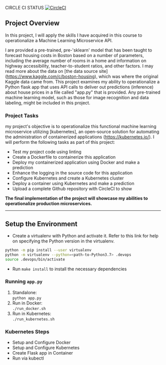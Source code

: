 CIRCLE CI STATUS [![CircleCI](https://dl.circleci.com/status-badge/img/gh/nickyallien6644/uda-Project-4/tree/master.svg?style=svg&circle-token=45eb86d8d25f505edc3f4c857c0c57efeb8c5c6c)](https://dl.circleci.com/status-badge/redirect/gh/nickyallien6644/uda-Project-4/tree/master)

## Project Overview

In this project, I will apply the skills I have acquired in this course to operationalize a Machine Learning Microservice API. 

I are provided a pre-trained, pre-'sklearn' model that has been taught to forecast housing costs in Boston based on a number of parameters, including the average number of rooms in a home and information on highway accessibility, teacher-to-student ratios, and other factors. I may read more about the data on [the data source site] (https://www.kaggle.com/c/boston-housing), which was where the original Kaggle data came from. This project examines my ability to operationalize a Python flask app that uses API calls to deliver out predictions (inference) about house prices in a file called "app.py" that is provided. Any pre-trained machine learning model, such as those for image recognition and data labeling, might be included in this project.

### Project Tasks

my project's objective is to operationalize this functional machine learning microservice utilizing [kubernetes], an open-source solution for automating the administration of containerized applications (https://kubernetes.io/). I will perform the following tasks as part of this project: 
* Test my project code using linting 
* Create a Dockerfile to containerize this application 
* Deploy my containerized application using Docker and make a prediction 
* Enhance the logging in the source code for this application 
* Configure Kubernetes and create a Kubernetes cluster 
* Deploy a container using Kubernetes and make a prediction
* Upload a complete Github repository with CircleCI to show

**The final implementation of the project will showcase my abilities to operationalize production microservices.**

---

## Setup the Environment

* Create a virtualenv with Python and activate it. Refer to this link for help on specifying the Python version in the virtualenv. 
```bash
python -m pip install --user virtualenv
python -m virtualenv --python=<path-to-Python3.7> .devops
source .devops/bin/activate
```
* Run `make install` to install the necessary dependencies

### Running `app.py`

1. Standalone:  
`python app.py`
2. Run in Docker:  
`./run_docker.sh`
3. Run in Kubernetes:  
`./run_kubernetes.sh`

### Kubernetes Steps

* Setup and Configure Docker
* Setup and Configure Kubernetes
* Create Flask app in Container
* Run via kubectl
